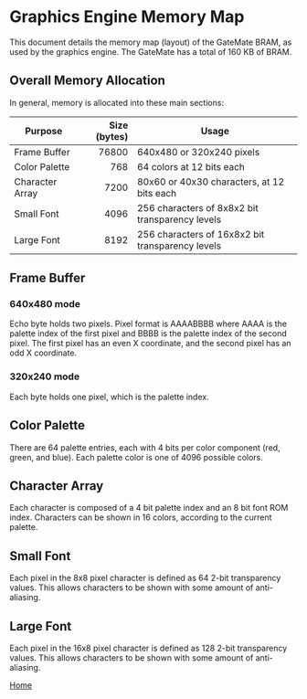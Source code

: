 # Graphics Engine Memory Map

This document details the memory map (layout) of the GateMate BRAM,
as used by the graphics engine. The GateMate has a total of 160 KB of BRAM.

## Overall Memory Allocation

In general, memory is allocated into these main sections:

|Purpose|Size (bytes)|Usage|
|-------|----:|-----|
|Frame Buffer|76800|640x480 or 320x240 pixels|
|Color Palette|768|64 colors at 12 bits each|
|Character Array|7200|80x60 or 40x30 characters, at 12 bits each|
|Small Font|4096|256 characters of 8x8x2 bit transparency levels|
|Large Font|8192|256 characters of 16x8x2 bit transparency levels|

## Frame Buffer
### 640x480 mode
Echo byte holds two pixels.
Pixel format is AAAABBBB where AAAA is the palette index of the first pixel and BBBB is the palette index of the second pixel. The first pixel has an even X coordinate, and the second pixel has an odd X coordinate.

### 320x240 mode
Each byte holds one pixel, which is the palette index.

## Color Palette
There are 64 palette entries, each with 4 bits per color component (red, green, and blue). Each palette color is one of 4096 possible colors.

## Character Array
Each character is composed of a 4 bit palette index and an 8 bit font ROM index. Characters can be shown in 16 colors, according to the current palette.

## Small Font
Each pixel in the 8x8 pixel character is defined as 64 2-bit transparency values. This allows characters to be shown with some amount of anti-aliasing.

## Large Font
Each pixel in the 16x8 pixel character is defined as 128 2-bit transparency values. This allows characters to be shown with some amount of anti-aliasing.

[Home](README.md)
